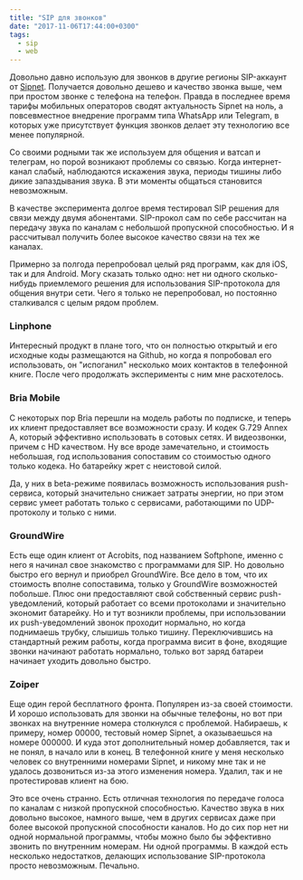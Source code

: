 ```yaml
---
title: "SIP для звонков"
date: "2017-11-06T17:44:00+0300"
tags:
  - sip
  - web
---
```

Довольно давно использую для звонков в другие регионы SIP-аккаунт от [Sipnet](https://sipnet.ru "Sipnet"). Получается довольно дешево и качество звонка выше, чем при простом звонке с телефона на телефон. Правда в последнее время тарифы мобильных операторов сводят актуальность Sipnet на ноль, а повсевместное внедрение программ типа WhatsApp или Telegram, в которых уже присутствует функция звонков делает эту технологию все менее популярной.

Со своими родными так же используем для общения и ватсап и телеграм, но порой возникают проблемы со связью. Когда интернет-канал слабый, наблюдаются искажения звука, периоды тишины либо дикие запаздывания звука. В эти моменты общаться становится невозможным.

В качестве эксперимента долгое время тестировал SIP решения для связи между двумя абонентами. SIP-прокол сам по себе рассчитан на передачу звука по каналам с небольшой пропускной способностью. И я рассчитывал получить более высокое качество связи на тех же каналах.

Примерно за полгода перепробовал целый ряд программ, как для iOS, так и для Android. Могу сказать только одно: нет ни одного сколько-нибудь приемлемого решения для использования SIP-протокола для общения внутри сети. Чего я только не перепробовал, но постоянно сталкивался с целым рядом проблем.

### Linphone

Интересный продукт в плане того, что он полностью открытый и его исходные коды размещаются на Github, но когда я попробовал его использовать, он "испоганил" несколько моих контактов в телефонной книге. После чего продолжать эксперименты с ним мне расхотелось.

### Bria Mobile 

С некоторых пор Bria перешли на модель работы по подписке, и теперь их клиент предоставляет все возможности сразу. И кодек G.729 Annex A, который эффективно использовать в сотовых сетях. И видеозвонки, причем с HD качеством. Ну все вроде замечательно, и стоимость небольшая, год использования сопоставим со стоимостью одного только кодека. Но батарейку жрет с неистовой силой.

Да, у них в beta-режиме появилась возможность использования push-сервиса, который значительно снижает затраты энергии, но при этом сервис умеет работать только с сервисами, работающими по UDP-протоколу и только с ними. 

### GroundWire

Есть еще один клиент от Acrobits, под названием Softphone, именно с него я начинал свое знакомство с программами для SIP. Но довольно быстро его вернул и приобрел GroundWire. Все дело в том, что их стоимость вполне сопоставима, только у GroundWire возможностей побольше. Плюс они предоставляют свой собственный сервис push-уведомлений, который работает со всеми протоколами и значительно экономит батарейку. Но и тут возникли проблемы, при использовании их push-уведомлений звонок проходит нормально, но когда поднимаешь трубку, слышишь только тишину. Переключившись на стандартный режим работы, когда программа висит в фоне, входящие звонки начинают работать нормально, только вот заряд батареи начинает уходить довольно быстро.

### Zoiper

Еще один герой бесплатного фронта. Популярен из-за своей стоимости. И хорошо использовать для звонки на обычные телефоны, но вот при звонках на внутренние номера столкнулся с проблемой. Набираешь, к примеру, номер 00000, тестовый номер Sipnet, а оказываешься на номере 000000. И куда этот дополнительный номер добавляется, так и не понял, в начало или в конец. В телефонной книге у меня несколько человек со внутренними номерами Sipnet, и никому мне так и не удалось дозвониться из-за этого изменения номера. Удалил, так и не протестировав клиент на бою.

Это все очень странно. Есть отличная технология по передаче голоса по каналам с низкой пропускной способностью. Качество звука в них довольно высокое, намного выше, чем в других сервисах даже при более высокой пропускной способности каналов. Но до сих пор нет ни одной нормальной программы, чтобы можно было бы эффективно звонить по внутренним номерам. Ни одной программы. В каждой есть несколько недостатков, делающих использование SIP-протокола просто невозможным. Печально.

